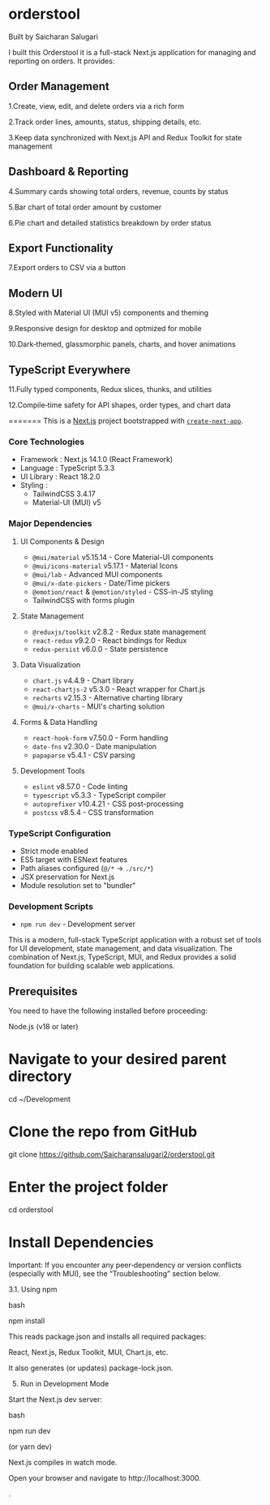 
# orderstool

Built by Saicharan Salugari

I built this Orderstool it is a full-stack Next.js application for managing and reporting on orders. It provides:

## Order Management

1.Create, view, edit, and delete orders via a rich form

2.Track order lines, amounts, status, shipping details, etc.

3.Keep data synchronized with  Next.js API  and Redux Toolkit for state management

## Dashboard & Reporting

4.Summary cards showing total orders, revenue, counts by status

5.Bar chart of total order amount by customer

6.Pie chart and detailed statistics breakdown by order status

## Export Functionality

7.Export orders to CSV via a button 

## Modern UI

8.Styled with Material UI (MUI v5) components and theming

9.Responsive design for desktop and optmized for mobile

10.Dark‐themed, glassmorphic panels, charts, and hover animations

## TypeScript Everywhere

11.Fully typed components, Redux slices, thunks, and utilities

12.Compile‐time safety for API shapes, order types, and chart data

=======
This is a [Next.js](https://nextjs.org) project bootstrapped with [`create-next-app`](https://nextjs.org/docs/pages/api-reference/create-next-app).


### Core Technologies
- Framework : Next.js 14.1.0 (React Framework)
- Language : TypeScript 5.3.3
- UI Library : React 18.2.0
- Styling : 
  - TailwindCSS 3.4.17
  - Material-UI (MUI) v5

### Major Dependencies

1. UI Components & Design 
   - `@mui/material` v5.15.14 - Core Material-UI components
   - `@mui/icons-material` v5.17.1 - Material Icons
   - `@mui/lab` - Advanced MUI components
   - `@mui/x-date-pickers` - Date/Time pickers
   - `@emotion/react` & `@emotion/styled` - CSS-in-JS styling
   - TailwindCSS with forms plugin

2. State Management
   - `@reduxjs/toolkit` v2.8.2 - Redux state management
   - `react-redux` v9.2.0 - React bindings for Redux
   - `redux-persist` v6.0.0 - State persistence

3. Data Visualization
   - `chart.js` v4.4.9 - Chart library
   - `react-chartjs-2` v5.3.0 - React wrapper for Chart.js
   - `recharts` v2.15.3 - Alternative charting library
   - `@mui/x-charts` - MUI's charting solution

4. Forms & Data Handling
   - `react-hook-form` v7.50.0 - Form handling
   - `date-fns` v2.30.0 - Date manipulation
   - `papaparse` v5.4.1 - CSV parsing

5. Development Tools
   - `eslint` v8.57.0 - Code linting
   - `typescript` v5.3.3 - TypeScript compiler
   - `autoprefixer` v10.4.21 - CSS post-processing
   - `postcss` v8.5.4 - CSS transformation

### TypeScript Configuration
- Strict mode enabled
- ES5 target with ESNext features
- Path aliases configured (`@/*` → `./src/*`)
- JSX preservation for Next.js
- Module resolution set to "bundler"

### Development Scripts
- `npm run dev` - Development server


This is a modern, full-stack TypeScript application with a robust set of tools for UI development, state management, and data visualization. The combination of Next.js, TypeScript, MUI, and Redux provides a solid foundation for building scalable web applications.


## Prerequisites

You need to have the following installed before proceeding:

Node.js (v18 or later)


# Navigate to your desired parent directory
cd ~/Development

# Clone the repo from GitHub
git clone https://github.com/Saicharansalugari2/orderstool.git

# Enter the project folder
cd orderstool

# Install Dependencies

Important: If you encounter any peer‐dependency or version conflicts (especially with MUI), see the “Troubleshooting” section below.

3.1. Using npm

bash

npm install

This reads package.json and installs all required packages:

React, Next.js, Redux Toolkit, MUI, Chart.js, etc.

It also generates (or updates) package-lock.json.

5. Run in Development Mode

Start the Next.js dev server:

bash

npm run dev

(or yarn dev)

Next.js compiles in watch mode.

Open your browser and navigate to http://localhost:3000.



.




